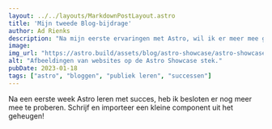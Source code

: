 ```yaml
---
layout: ../../layouts/MarkdownPostLayout.astro
title: 'Mijn tweede Blog-bijdrage'
author: Ad Rienks
description: "Na mijn eerste ervaringen met Astro, wil ik er meer mee gaan doen!"
image:
img_url: "https://astro.build/assets/blog/astro-showcase/astro-showcase-screenshot.jpg"
alt: "Afbeeldingen van websites op de Astro Showcase stek."
pubDate: 2023-01-18
tags: ["astro", "bloggen", "publiek leren", "successen"]
---
```

Na een eerste week Astro leren met succes, heb ik besloten er nog meer mee te proberen. Schrijf en importeer een kleine
component uit het geheugen!

